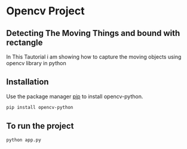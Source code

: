 # Opencv Project
## Detecting The Moving Things and bound with rectangle

In This Tautorial i am showing how to capture the moving objects using opencv library in python

## Installation
Use the package manager [pip](https://pip.pypa.io/en/stable/) to install opencv-python.
```bash
pip install opencv-python
```
## To run the project
```bash
python app.py
```
